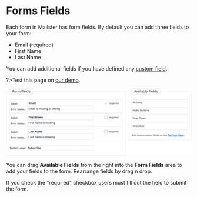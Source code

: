 # Forms Fields

Each form in Mailster has form fields. By default you can add three fields to your form:

- Email (required)
- First Name
- Last Name

You can add additional fields if you have defined any [custom field](/custom-fields).

?>Test this page on [our demo](https://demo2.mailster.co/wp-admin/edit.php?post_type=newsletter&page=mailster_forms&ID=1).

![Form Fields](assets/form-fields.png)

You can drag **Available Fields** from the right into the **Form Fields** area to add your fields to the form. Rearrange fields by drag n drop.

If you check the "required" checkbox users must fill out the field to submit the form.

